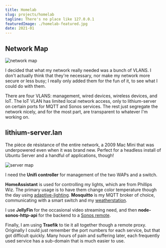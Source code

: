 ```yaml
---
title: Homelab
slug: projects/homelab
tagline: There's no place like 127.0.0.1
featuredImage: ./homelab-featured.jpg
date: 2021-01
---
```


## Network Map ##

![network map](network-map.png)

I decided that what my network really needed was a bunch of VLANS.
I don't actually think that they're necessary, nor make my network more secure or less busy; I really only added them for the fun of it, to see what I could do with them.

There are four VLANS: management, wired devices, wireless devices, and IoT. 
The IoT VLAN has limited local network access, only to lithium-server on certain ports for MQTT and Sonos services.
The rest just segregate the network nicely, and for the most part, are transparent to whatever I'm working on. 

## lithium-server.lan ##

The pièce de résistance of the entire network, a 2009 Mac Mini that was underpowered even when it was brand new. 
Perfect for a headless install of Ubuntu Server and a handful of applications, though!

![server map](server-map.png)

I need the **Unifi controller** for management of the two WAPs and a switch.

**HomeAssistant** is used for controlling my lights, which are from Phillips Wiz.
The primary usage is to have them change color temperature though the day using [adaptive-lighting](https://github.com/basnijholt/adaptive-lighting).
**Mosquitto** is my MQTT broker of choice, communicating with a smart switch and my [weatherstation](../weatherstation).

I use **JellyFin** for the occasional video streaming need, and then **node-sonos-http-api** for the backend to a [Sonos remote](https://github.com/eosti/sonos-remote).

Finally, I am using **Traefik** to tie it all together though a remote proxy.
Originally I could just remember the port numbers for each service, but that got difficult quickly.
Many hours of pain and suffering later, each frequently used service has a sub-domain that is much easier to use.
